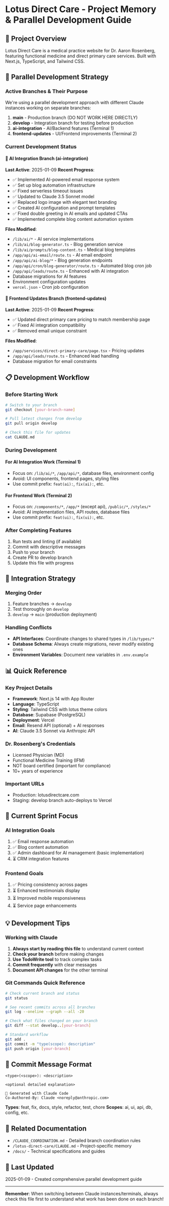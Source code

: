 # Lotus Direct Care - Project Memory & Parallel Development Guide

## 🏥 Project Overview
Lotus Direct Care is a medical practice website for Dr. Aaron Rosenberg, featuring functional medicine and direct primary care services. Built with Next.js, TypeScript, and Tailwind CSS.

## 🚀 Parallel Development Strategy

### Active Branches & Their Purpose
We're using a parallel development approach with different Claude instances working on separate branches:

1. **main** - Production branch (DO NOT WORK HERE DIRECTLY)
2. **develop** - Integration branch for testing before production
3. **ai-integration** - AI/Backend features (Terminal 1)
4. **frontend-updates** - UI/Frontend improvements (Terminal 2)

### Current Development Status

#### 🤖 AI Integration Branch (ai-integration)
**Last Active**: 2025-01-09
**Recent Progress**:
- ✅ Implemented AI-powered email response system
- ✅ Set up blog automation infrastructure
- ✅ Fixed serverless timeout issues
- ✅ Updated to Claude 3.5 Sonnet model
- ✅ Replaced logo image with elegant text branding
- ✅ Created AI configuration and prompt templates
- ✅ Fixed double greeting in AI emails and updated CTAs
- ✅ Implemented complete blog content automation system

**Files Modified**:
- `/lib/ai/*` - AI service implementations
- `/lib/ai/blog-generator.ts` - Blog generation service
- `/lib/ai/prompts/blog-content.ts` - Medical blog templates
- `/app/api/ai-email/route.ts` - AI email endpoint
- `/app/api/ai-blog/*` - Blog generation endpoints
- `/app/api/cron/blog-generator/route.ts` - Automated blog cron job
- `/app/api/leads/route.ts` - Enhanced with AI integration
- Database migrations for AI features
- Environment configuration updates
- `vercel.json` - Cron job configuration

#### 🎨 Frontend Updates Branch (frontend-updates)
**Last Active**: 2025-01-09
**Recent Progress**:
- ✅ Updated direct primary care pricing to match membership page
- ✅ Fixed AI integration compatibility
- ✅ Removed email unique constraint

**Files Modified**:
- `/app/services/direct-primary-care/page.tsx` - Pricing updates
- `/app/api/leads/route.ts` - Enhanced lead handling
- Database migration for email constraints

## 📋 Development Workflow

### Before Starting Work
```bash
# Switch to your branch
git checkout [your-branch-name]

# Pull latest changes from develop
git pull origin develop

# Check this file for updates
cat CLAUDE.md
```

### During Development

#### For AI Integration Work (Terminal 1)
- Focus on: `/lib/ai/*`, `/app/api/*`, database files, environment config
- Avoid: UI components, frontend pages, styling files
- Use commit prefix: `feat(ai):`, `fix(ai):`, etc.

#### For Frontend Work (Terminal 2)
- Focus on: `/components/*`, `/app/*` (except api), `/public/*`, `/styles/*`
- Avoid: AI implementation files, API routes, database files
- Use commit prefix: `feat(ui):`, `fix(ui):`, etc.

### After Completing Features
1. Run tests and linting (if available)
2. Commit with descriptive messages
3. Push to your branch
4. Create PR to develop branch
5. Update this file with progress

## 🔄 Integration Strategy

### Merging Order
1. Feature branches → `develop`
2. Test thoroughly on `develop`
3. `develop` → `main` (production deployment)

### Handling Conflicts
- **API Interfaces**: Coordinate changes to shared types in `/lib/types/*`
- **Database Schema**: Always create migrations, never modify existing ones
- **Environment Variables**: Document new variables in `.env.example`

## 📊 Quick Reference

### Key Project Details
- **Framework**: Next.js 14 with App Router
- **Language**: TypeScript
- **Styling**: Tailwind CSS with lotus theme colors
- **Database**: Supabase (PostgreSQL)
- **Deployment**: Vercel
- **Email**: Resend API (optional) + AI responses
- **AI**: Claude 3.5 Sonnet via Anthropic API

### Dr. Rosenberg's Credentials
- Licensed Physician (MD)
- Functional Medicine Training (IFM)
- NOT board certified (important for compliance)
- 10+ years of experience

### Important URLs
- Production: lotusdirectcare.com
- Staging: develop branch auto-deploys to Vercel

## 🚦 Current Sprint Focus

### AI Integration Goals
1. ✅ Email response automation
2. ✅ Blog content automation
3. ✅ Admin dashboard for AI management (basic implementation)
4. ⏳ CRM integration features

### Frontend Goals
1. ✅ Pricing consistency across pages
2. ⏳ Enhanced testimonials display
3. ⏳ Improved mobile responsiveness
4. ⏳ Service page enhancements

## 💡 Development Tips

### Working with Claude
1. **Always start by reading this file** to understand current context
2. **Check your branch** before making changes
3. **Use TodoWrite tool** to track complex tasks
4. **Commit frequently** with clear messages
5. **Document API changes** for the other terminal

### Git Commands Quick Reference
```bash
# Check current branch and status
git status

# See recent commits across all branches
git log --oneline --graph --all -20

# Check what files changed on your branch
git diff --stat develop..[your-branch]

# Standard workflow
git add .
git commit -m "type(scope): description"
git push origin [your-branch]
```

## 📝 Commit Message Format
```
<type>(<scope>): <description>

<optional detailed explanation>

🤖 Generated with Claude Code
Co-Authored-By: Claude <noreply@anthropic.com>
```

**Types**: feat, fix, docs, style, refactor, test, chore
**Scopes**: ai, ui, api, db, config, etc.

## 🔗 Related Documentation
- `/CLAUDE_COORDINATION.md` - Detailed branch coordination rules
- `/lotus-direct-care/CLAUDE.md` - Project-specific memory
- `/docs/` - Technical specifications and guides

## 📅 Last Updated
2025-01-09 - Created comprehensive parallel development guide

---

**Remember**: When switching between Claude instances/terminals, always check this file first to understand what work has been done on each branch!